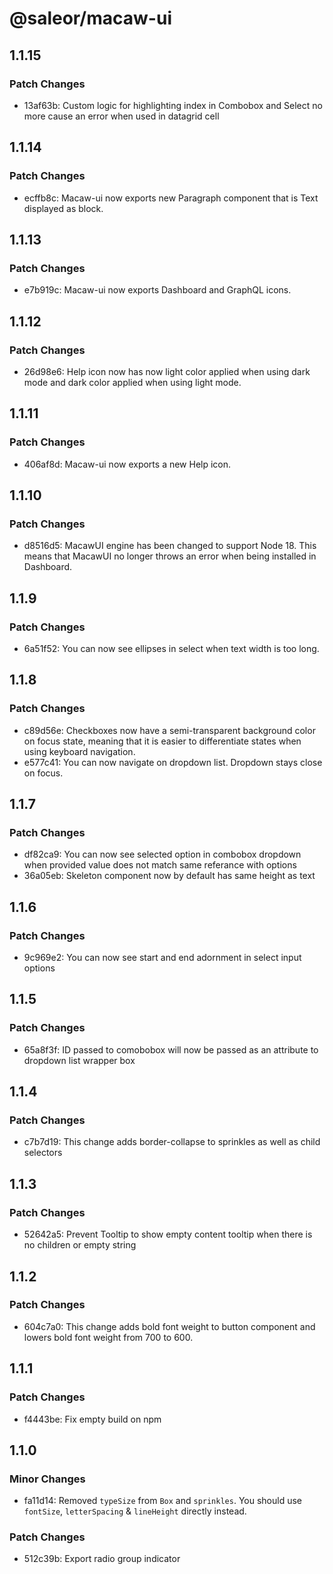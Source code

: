 # @saleor/macaw-ui

## 1.1.15

### Patch Changes

- 13af63b: Custom logic for highlighting index in Combobox and Select no more cause an error when used in datagrid cell

## 1.1.14

### Patch Changes

- ecffb8c: Macaw-ui now exports new Paragraph component that is Text displayed as block.

## 1.1.13

### Patch Changes

- e7b919c: Macaw-ui now exports Dashboard and GraphQL icons.

## 1.1.12

### Patch Changes

- 26d98e6: Help icon now has now light color applied when using dark mode and dark color applied when using light mode.

## 1.1.11

### Patch Changes

- 406af8d: Macaw-ui now exports a new Help icon.

## 1.1.10

### Patch Changes

- d8516d5: MacawUI engine has been changed to support Node 18. This means that MacawUI no longer throws an error when being installed in Dashboard.

## 1.1.9

### Patch Changes

- 6a51f52: You can now see ellipses in select when text width is too long.

## 1.1.8

### Patch Changes

- c89d56e: Checkboxes now have a semi-transparent background color on focus state, meaning that it is easier to differentiate states when using keyboard navigation.
- e577c41: You can now navigate on dropdown list. Dropdown stays close on focus.

## 1.1.7

### Patch Changes

- df82ca9: You can now see selected option in combobox dropdown when provided value does not match same referance with options
- 36a05eb: Skeleton component now by default has same height as text

## 1.1.6

### Patch Changes

- 9c969e2: You can now see start and end adornment in select input options

## 1.1.5

### Patch Changes

- 65a8f3f: ID passed to comobobox will now be passed as an attribute to dropdown list wrapper box

## 1.1.4

### Patch Changes

- c7b7d19: This change adds border-collapse to sprinkles as well as child selectors

## 1.1.3

### Patch Changes

- 52642a5: Prevent Tooltip to show empty content tooltip when there is no children or empty string

## 1.1.2

### Patch Changes

- 604c7a0: This change adds bold font weight to button component and lowers bold font weight from 700 to 600.

## 1.1.1

### Patch Changes

- f4443be: Fix empty build on npm

## 1.1.0

### Minor Changes

- fa11d14: Removed `typeSize` from `Box` and `sprinkles`. You should use `fontSize`, `letterSpacing` & `lineHeight` directly instead.

### Patch Changes

- 512c39b: Export radio group indicator
